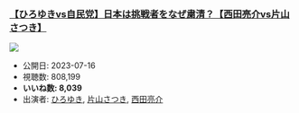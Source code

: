 ### [【ひろゆきvs自民党】日本は挑戦者をなぜ粛清？【西田亮介vs片山さつき】](https://www.youtube.com/watch?v=QBq52hHAY0g)
[![](https://img.youtube.com/vi/QBq52hHAY0g/sddefault.jpg)](https://www.youtube.com/watch?v=QBq52hHAY0g)
-   公開日: 2023-07-16
-   視聴数: 808,199
-   **いいね数: 8,039**
-   出演者: [ひろゆき](/rehacq_fan/people/ひろゆき "wikilink"), [片山さつき](/rehacq_fan/people/片山さつき "wikilink"), [西田亮介](/rehacq_fan/people/西田亮介 "wikilink")

